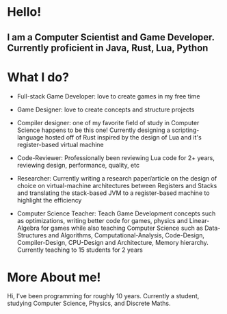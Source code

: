 # Hello!
## I am a Computer Scientist and Game Developer. Currently proficient in Java, Rust, Lua, Python

# What I do?

- Full-stack Game Developer: love to create games in my free time

- Game Designer: love to create concepts and structure projects

- Compiler designer: one of my favorite field of study in Computer Science happens to be this one! Currently designing a scripting-language hosted off of Rust inspired by the design of Lua and it's register-based virtual machine

- Code-Reviewer: Professionally been reviewing Lua code for 2+ years, reviewing design, performance, quality, etc

- Researcher: Currently writing a research paper/article on the design of choice on virtual-machine architectures between Registers and Stacks and translating the stack-based JVM to a register-based machine to highlight the efficiency

- Computer Science Teacher: Teach Game Development concepts such as optimizations, writing better code for games, physics and Linear-Algebra for games while also teaching Computer Science such as Data-Structures and Algorithms, Computational-Analysis, Code-Design, Compiler-Design, CPU-Design and Architecture, Memory hierarchy. Currently teaching to 15 students for 2 years

# More About me!

Hi, I've been programming for roughly 10 years. Currently a student, studying Computer Science, Physics, and Discrete Maths. 
